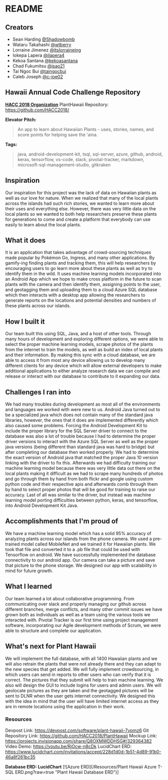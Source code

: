 # README

## Creators

- Sean Harding [@Shadowbomb](https://www.github.com/Shadowbomb/)
- Wataru Takahashi [@wtberry](https://www.github.com/wtberry/)
- Lorraine Jimenez [@itslorraineing](https://www.github.com/itslorraineing/)
- Iokepa Lapera [@ilapera4](https://www.github.com/ilapera4)
- Kekoa Santana [@kekoasantana](https://www.github.com/kekoasantana)
- Chad Fukumitsu [@isao21](https://www.github.com/isao21)
- Tai Ngoc Bui [@taingocbui](https://www.github.com/taingocbui)
- Caleb Joseph [@c-joe02](https://www.github.com/c-joe02/)

## Hawaii Annual Code Challenge Repository

[**HACC 2018 Organization**](https://github.com/HACC2018/) PlantHawaii Repository: <https://github.com/HACC2018/>


**Elevator Pitch:**
> An app to learn about Hawaiian Plants - uses, stories, names, and score points for helping save the ʻaina.

**Tags:**
> java, android-development-kit, tsql, sql-server, azure, github, android, keras, tensorflow, vs-code, slack, pivotal-tracker, markdown, microsoft-sql-management-studio, gitkraken

## Inspiration

Our inspiration for this project was the lack of data on Hawaiian plants as well as our love for nature.  When we realized that many of the local plants across the islands had such rich stories, we wanted to learn more about their uses and everything else.  However, there was very little data on the local plants so we wanted to both help researchers preserve these plants for generations to come and create a platform that everybody can use easily to learn about the local plants.

## What it does

It is an application that takes advantage of crowd-sourcing techniques made popular by Pokémon Go, Ingress, and many other applications.  By gamify-ing finding plants and tracking them, this will help researchers by encouraging users to go learn more about these plants as well as try to identify them in the wild.  It uses machine learning models incorporated into an Android App which we hope to make cross platform in the future to scan plants with the camera and then identify them, assigning points to the user, and geotagging them and uploading them to a cloud Azure SQL database which then interacts with a desktop app allowing the researchers to generate reports on the locations and potential densities and numbers of these plants across our islands.

## How I built it

Our team built this using SQL, Java, and a host of other tools.  Through many hours of development and exploring different options, we were able to select the proper machine learning models, scrape photos of the plants from the internet to train the models, as well as build an index of local plants and their information.  By making this sync with a cloud database, we are able to access it from most any device allowing us to develop many different clients for any device which will allow external developers to make additional applications to either analyze research data we can compile and release or interact with our database to contribute to it expanding our data.

## Challenges I ran into

We had many troubles during development as most all of the environments and languages we worked with were new to us.  Android Java turned out to be a specialized java which does not contain many of the standard java libraries, however, the ones that it does are implemented differently which also caused some problems.  Forcing the Android Development Kit to include the proper library for the SQL Server driver to connect to the database was also a lot of trouble because I had to determine the proper driver versions to interact with the Azure SQL Server as well as the proper java versions (being different than standard java was hard to bridge) but after completing our database then worked properly.  We had to determine the exact version of Android java that matched the proper Java 10 version linking with the driver to fix this.  Afterwards we had difficulty training our machine learning model because there was very little data out there on the local plants making it difficult as we had to scrape many hundreds of photos and go through them by hand from both flickr and google using custom python code and their respective apis and afterwards comb through them by hand to select proper photos that will be good for training to raise our accuracy.  Last of all was similar to the driver, but instead was machine learning model porting difficulties between python, keras, and tensorflow, into Android Development Kit Java.

## Accomplishments that I'm proud of

We have a machine learning model which has a solid 95% accuracy of analyzing plants across our islands from the phone camera. We used a pre-trained model called MobileNet and we trained it for Hawaiian plants. We took that file and converted it to a .pb file that could be used with Tensorflow on android. We have successfully implemented the database connectivity to our android app. Our camera can take a picture and save that picture to the phone storage. We designed our app with scalability in mind for future growth.

## What I learned

Our team learned a lot about collaborative programming.  From communicating over slack and properly managing our github across different branches, merge conflicts, and many other commit issues we have grown both as individuals as well as a team using the various tools we interacted with.  Pivotal Tracker is our first time using project management software, incorporating our Agile development methods of Scrum, we were able to structure and complete our application.

## What's next for Plant Hawaii

We will implement the full database, with all 1400 Hawaiian plants and we will also retrain the plants that were not already there and they can adapt to the new species that get added. We will fully implement crowdsourcing, in which users can send in reports to other users who can verify that it is correct. The pictures that they submit will help to train machine learning. We also will design the GUI to include logins for users and admin users. We will geolocate pictures as they are taken and the geotagged pictures will be sent to DLNR when the user gets internet connectivity. We designed this with the idea in mind that the user will have limited internet access as they are in remote locations using the application in their work. 

### Resources

Devpost Link: <https://devpost.com/software/plant-hawaii-7vpmz6>
Git Repository Link: <https://github.com/HACC2018/PlantHawaii>
Mockup Link: <https://projects.invisionapp.com/share/Q8OXMWDDHSG#/329364382>
Video Demo: <https://youtu.be/RjOcw-n8cDk>
LucidChart ERD: <https://www.lucidchart.com/invitations/accept/228d1d0d-1b51-4d89-91b0-46a8f261bc35>

**Database ERD: LucidChart**
[![Azure ERD](/Resources/Plant&#32;Hawaii&#32;Azure&#32;T\-SQL ERD.png?raw=true "Plant Hawaii Database ERD")]
